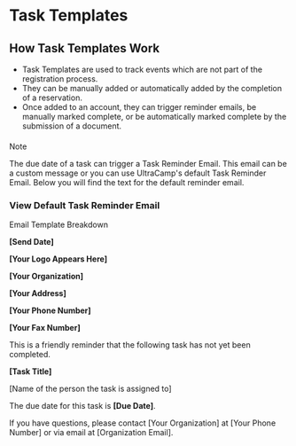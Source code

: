 # Task Templates
## How Task Templates Work


* Task Templates are used to track events which are not part of the registration process.
* They can be manually added or automatically added by the completion of a reservation.
* Once added to an account, they can trigger reminder emails, be manually marked complete, or be automatically marked complete by the submission of a document.



#### 
 Note


The due date of a task can trigger a Task Reminder Email. This email can be a custom message or you can use UltraCamp's default Task Reminder Email. Below you will find the text for the default reminder email.



### 


### View Default Task Reminder Email


Email Template Breakdown


**[Send Date]**


**[Your Logo Appears Here]**


**[Your Organization]**


**[Your Address]**


**[Your Phone Number]**


**[Your Fax Number]**


This is a friendly reminder that the following task has not yet been completed.


**[Task Title]**


[Name of the person the task is assigned to]


The due date for this task is **[Due Date]**.


If you have questions, please contact [Your Organization] at [Your Phone Number] or via email at [Organization Email].

